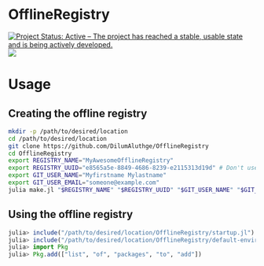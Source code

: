 # OfflineRegistry

<a href="https://www.repostatus.org/#active">
<img src="https://www.repostatus.org/badges/latest/active.svg"
alt="Project Status: Active – The project has reached a stable,
usable state and is being actively developed."
/></a> <a
href="https://travis-ci.com/DilumAluthge/OfflineRegistry/branches">
<img
src="https://travis-ci.com/DilumAluthge/OfflineRegistry.svg?branch=master"/>
</a>

# Usage

## Creating the offline registry

```bash
mkdir -p /path/to/desired/location
cd /path/to/desired/location
git clone https://github.com/DilumAluthge/OfflineRegistry
cd OfflineRegistry
export REGISTRY_NAME="MyAwesomeOfflineRegistry"
export REGISTRY_UUID="e8565a5e-8849-4686-8239-e2115313d19d" # Don't use this UUID; generate your own
export GIT_USER_NAME="Myfirstname Mylastname"
export GIT_USER_EMAIL="someone@example.com"
julia make.jl "$REGISTRY_NAME" "$REGISTRY_UUID" "$GIT_USER_NAME" "$GIT_USER_EMAIL"
```

## Using the offline registry

```julia
julia> include("/path/to/desired/location/OfflineRegistry/startup.jl")
julia> include("/path/to/desired/location/OfflineRegistry/default-environment.jl")
julia> import Pkg
julia> Pkg.add(["list", "of", "packages", "to", "add"])
```
